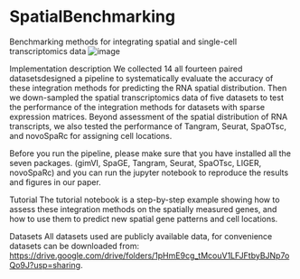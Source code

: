 # SpatialBenchmarking
Benchmarking methods for integrating spatial and single-cell transcriptomics data
![image](https://user-images.githubusercontent.com/44384930/121382531-46252f80-c979-11eb-853f-7d8d19f3dc8d.png)

Implementation description
We collected 14 all fourteen paired datasetsdesigned a pipeline to systematically evaluate the accuracy of these integration methods for predicting the RNA spatial distribution. Then we down-sampled the spatial transcriptomics data of five datasets to test the performance of the integration methods for datasets with sparse expression matrices. Beyond assessment of the spatial distribution of RNA transcripts, we also tested the performance of Tangram, Seurat, SpaOTsc, and novoSpaRc for assigning cell locations.

Before you run the pipeline, please make sure that you have installed all the seven packages. (gimVI, SpaGE, Tangram, Seurat, SpaOTsc, LIGER, novoSpaRc) and you can run the jupyter notebook to reproduce the results and figures in our paper.

Tutorial
The tutorial notebook is a step-by-step example showing how to assess these integration methods on the spatially measured genes, and how to use them to predict new spatial gene patterns and cell locations.

Datasets
All datasets used are publicly available data, for convenience datasets can be downloaded from: 
https://drive.google.com/drive/folders/1pHmE9cg_tMcouV1LFJFtbyBJNp7oQo9J?usp=sharing.


